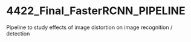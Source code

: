 # 4422_Final_FasterRCNN_PIPELINE
Pipeline to study effects of image distortion on image recognition / detection
